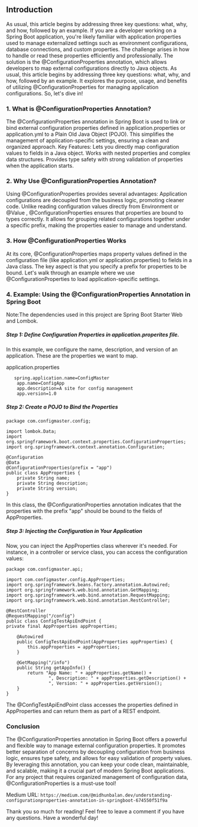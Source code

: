 ## Introduction
As usual, this article begins by addressing three key questions: what, why, and how, followed by an example.
If you are a developer working on a Spring Boot application, you're likely familiar with application properties used to manage externalized settings such as environment configurations, database connections, and custom properties.
The challenge arises in how to handle or read these properties efficiently and professionally. The solution is the @ConfigurationProperties annotation, which allows developers to map external configurations directly to Java objects.
As usual, this article begins by addressing three key questions: what, why, and how, followed by an example. It explores the purpose, usage, and benefits of utilizing @ConfigurationProperties for managing application configurations. So, let's dive in!
### 1. What is @ConfigurationProperties Annotation?
   The @ConfigurationProperties annotation in Spring Boot is used to link or bind external configuration properties defined in application.properties or application.yml to a Plain Old Java Object (POJO).
   This simplifies the management of application-specific settings, ensuring a clean and organized approach.
   Key Features:
   Lets you directly map configuration values to fields in a Java object.
   Works with nested properties and complex data structures.
   Provides type safety with strong validation of properties when the application starts.

### 2. Why Use @ConfigurationProperties Annotation?
   Using @ConfigurationProperties provides several advantages:
   Application configurations are decoupled from the business logic, promoting cleaner code.
   Unlike reading configuration values directly from Environment or @Value , @ConfigurationProperties ensures that properties are bound to types correctly.
   It allows for grouping related configurations together under a specific prefix, making the properties easier to manage and understand.

### 3. How @ConfigurationProperties Works
   At its core, @ConfigurationProperties maps property values defined in the configuration file (like application.yml or application.properties) to fields in a Java class. The key aspect is that you specify a prefix for properties to be bound.
   Let's walk through an example where we use @ConfigurationProperties to load application-specific settings.
### 4. Example: Using the @ConfigurationProperties Annotation in Spring Boot
   Note:The dependencies used in this project are Spring Boot Starter Web and Lombok.
   
##### Step 1: Define Configuration Properties in application.properites file.
   In this example, we configure the name, description, and version of an application. These are the properties we want to map.
   
application.properties
```
   spring.application.name=ConfigMaster
    app.name=ConfigApp
    app.description=A site for config management
    app.version=1.0
```
##### Step 2: Create a POJO to Bind the Properties

```
package com.configmaster.config;

import lombok.Data;
import org.springframework.boot.context.properties.ConfigurationProperties;
import org.springframework.context.annotation.Configuration;

@Configuration
@Data
@ConfigurationProperties(prefix = "app")
public class AppProperties {
    private String name;
    private String description;
    private String version;
}
```
In this class, the @ConfigurationProperties annotation indicates that the properties with the prefix "app" should be bound to the fields of AppProperties.

##### Step 3: Injecting the Configuration in Your Application
Now, you can inject the AppProperties class wherever it's needed. For instance, in a controller or service class, you can access the configuration values:
```
package com.configmaster.api;

import com.configmaster.config.AppProperties;
import org.springframework.beans.factory.annotation.Autowired;
import org.springframework.web.bind.annotation.GetMapping;
import org.springframework.web.bind.annotation.RequestMapping;
import org.springframework.web.bind.annotation.RestController;

@RestController
@RequestMapping("/config")
public class ConfigTestApiEndPoint {
private final AppProperties appProperties;

    @Autowired
    public ConfigTestApiEndPoint(AppProperties appProperties) {
        this.appProperties = appProperties;
    }

    @GetMapping("/info")
    public String getAppInfo() {
        return "App Name: " + appProperties.getName() +
                ", Description: " + appProperties.getDescription() +
                ", Version: " + appProperties.getVersion();
    }
}
```
The @ConfigTestApiEndPoint class accesses the properties defined in AppProperties and can return them as part of a REST endpoint.

### Conclusion
The @ConfigurationProperties annotation in Spring Boot offers a powerful and flexible way to manage external configuration properties.
It promotes better separation of concerns by decoupling configuration from business logic, ensures type safety, and allows for easy validation of property values.
By leveraging this annotation, you can keep your code clean, maintainable, and scalable, making it a crucial part of modern Spring Boot applications.
For any project that requires organized management of configuration data, @ConfigurationProperties is a must-use tool!

Medium URL: `https://medium.com/@midhunbalan.dev/understanding-configurationproperties-annotation-in-springboot-674550f51f9a`

Thank you so much for reading! Feel free to leave a comment if you have any questions. Have a wonderful day!